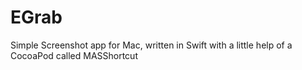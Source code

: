# EGrab
Simple Screenshot app for Mac, written in Swift with a little help of a CocoaPod called MASShortcut
